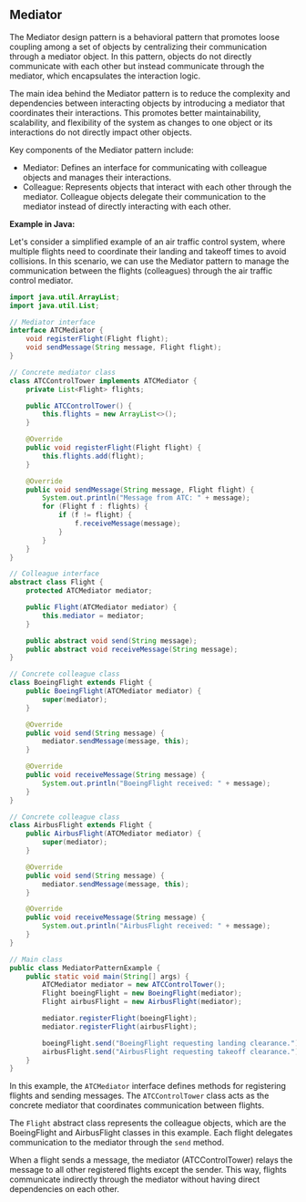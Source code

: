 ## Mediator

The Mediator design pattern is a behavioral pattern that promotes loose coupling among a set of objects by centralizing their communication through a mediator object. In this pattern, objects do not directly communicate with each other but instead communicate through the mediator, which encapsulates the interaction logic.

The main idea behind the Mediator pattern is to reduce the complexity and dependencies between interacting objects by introducing a mediator that coordinates their interactions. This promotes better maintainability, scalability, and flexibility of the system as changes to one object or its interactions do not directly impact other objects.

Key components of the Mediator pattern include:
- Mediator: Defines an interface for communicating with colleague objects and manages their interactions.
- Colleague: Represents objects that interact with each other through the mediator. Colleague objects delegate their communication to the mediator instead of directly interacting with each other.

**Example in Java:**

Let's consider a simplified example of an air traffic control system, where multiple flights need to coordinate their landing and takeoff times to avoid collisions. In this scenario, we can use the Mediator pattern to manage the communication between the flights (colleagues) through the air traffic control mediator.

```java
import java.util.ArrayList;
import java.util.List;

// Mediator interface
interface ATCMediator {
    void registerFlight(Flight flight);
    void sendMessage(String message, Flight flight);
}

// Concrete mediator class
class ATCControlTower implements ATCMediator {
    private List<Flight> flights;

    public ATCControlTower() {
        this.flights = new ArrayList<>();
    }

    @Override
    public void registerFlight(Flight flight) {
        this.flights.add(flight);
    }

    @Override
    public void sendMessage(String message, Flight flight) {
        System.out.println("Message from ATC: " + message);
        for (Flight f : flights) {
            if (f != flight) {
                f.receiveMessage(message);
            }
        }
    }
}

// Colleague interface
abstract class Flight {
    protected ATCMediator mediator;

    public Flight(ATCMediator mediator) {
        this.mediator = mediator;
    }

    public abstract void send(String message);
    public abstract void receiveMessage(String message);
}

// Concrete colleague class
class BoeingFlight extends Flight {
    public BoeingFlight(ATCMediator mediator) {
        super(mediator);
    }

    @Override
    public void send(String message) {
        mediator.sendMessage(message, this);
    }

    @Override
    public void receiveMessage(String message) {
        System.out.println("BoeingFlight received: " + message);
    }
}

// Concrete colleague class
class AirbusFlight extends Flight {
    public AirbusFlight(ATCMediator mediator) {
        super(mediator);
    }

    @Override
    public void send(String message) {
        mediator.sendMessage(message, this);
    }

    @Override
    public void receiveMessage(String message) {
        System.out.println("AirbusFlight received: " + message);
    }
}

// Main class
public class MediatorPatternExample {
    public static void main(String[] args) {
        ATCMediator mediator = new ATCControlTower();
        Flight boeingFlight = new BoeingFlight(mediator);
        Flight airbusFlight = new AirbusFlight(mediator);

        mediator.registerFlight(boeingFlight);
        mediator.registerFlight(airbusFlight);

        boeingFlight.send("BoeingFlight requesting landing clearance.");
        airbusFlight.send("AirbusFlight requesting takeoff clearance.");
    }
}
```

In this example, the `ATCMediator` interface defines methods for registering flights and sending messages. The `ATCControlTower` class acts as the concrete mediator that coordinates communication between flights.

The `Flight` abstract class represents the colleague objects, which are the BoeingFlight and AirbusFlight classes in this example. Each flight delegates communication to the mediator through the `send` method.

When a flight sends a message, the mediator (ATCControlTower) relays the message to all other registered flights except the sender. This way, flights communicate indirectly through the mediator without having direct dependencies on each other.